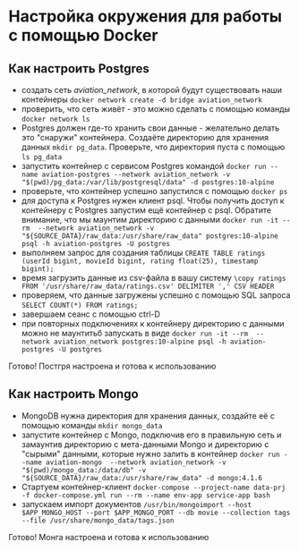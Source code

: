 # Настройка окружения для работы с помощью Docker

## Как настроить Postgres

* создать сеть *aviation_network*, в которой будут существовать наши контейнеры `docker network create -d bridge aviation_network`
* проверить, что сеть живёт - это можно сделать с помощью команды `docker network ls`
* Postgres должен где-то хранить свои данные - желательно делать это "снаружи" контейнера. Создаёте директорию для хранения данных `mkdir pg_data`. Проверьте, что директория пуста с помощью `ls pg_data`
* запустить контейнер с сервисом Postgres командой `docker run --name aviation-postgres --network aviation_network -v "$(pwd)/pg_data:/var/lib/postgresql/data" -d postgres:10-alpine`
* проверьте, что контейнер успешно запустился с помощью `docker ps`
* для доступа к Postgres нужен клиент psql. Чтобы получить доступ к контейнеру с Postgres запустим ещё контейнер с psql. Обратите внимание, что мы маунтим директорию с данными `docker run -it --rm  --network aviation_network -v "${SOURCE_DATA}/raw_data:/usr/share/raw_data" postgres:10-alpine psql -h aviation-postgres -U postgres`
* выполняем запрос для создания таблицы `CREATE TABLE ratings (userId bigint, movieId bigint, rating float(25), timestamp bigint);`
* время загрузить данные из csv-файла в вашу систему `\copy ratings FROM '/usr/share/raw_data/ratings.csv' DELIMITER ',' CSV HEADER`
* проверяем, что данные загружены успешно с помощью SQL запроса `SELECT COUNT(*) FROM ratings;`
* завершаем сеанс с помощью ctrl-D
* при повторных подключениях к контейнеру директорию с данными можно не маунтитьб запускать в виде `docker run -it --rm  --network aviation_network postgres:10-alpine psql -h aviation-postgres -U postgres`

Готово! Постгря настроена и готова к использованию

## Как настроить Mongo

* MongoDB нужна директория для хранения данных, создайте её с помощью команды `mkdir mongo_data`
* запустите контейнер с Mongo, подключив его в правильную сеть и замаунтив директорию с мета-данными Mongo и директорию с "сырыми" данными, которые нужно залить в контейнер `docker run --name aviation-mongo  --network aviation_network -v "$(pwd)/mongo_data:/data/db" -v "${SOURCE_DATA}/raw_data:/usr/share/raw_data" -d mongo:4.1.6`
* Стартуем контейнер-клиент `docker-compose --project-name data-prj -f docker-compose.yml run --rm --name env-app service-app bash`
* запускаем импорт документов `/usr/bin/mongoimport --host $APP_MONGO_HOST --port $APP_MONGO_PORT --db movie --collection tags --file /usr/share/mongo_data/tags.json`

Готово! Монга настроена и готова к использованию
